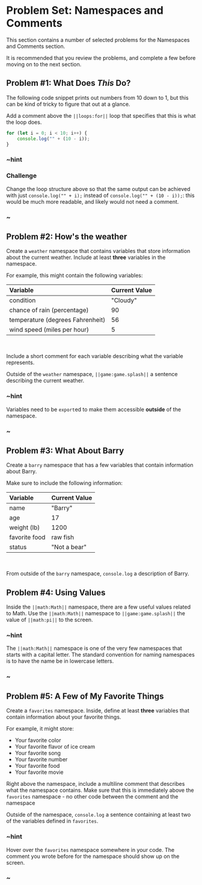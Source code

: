 # Problem Set: Namespaces and Comments

This section contains a number of selected problems for the Namespaces and Comments section.

It is recommended that you review the problems, and complete a few before moving on to the next section.

## Problem #1: What Does *This* Do?

The following code snippet prints out numbers from 10 down to 1, but this can be kind of tricky to figure that out at a glance.

Add a comment above the ``||loops:for||`` loop that specifies that this is what the loop does.

```typescript
for (let i = 0; i < 10; i++) {
    console.log("" + (10 - i));
}
```

### ~hint

### Challenge

Change the loop structure above so that the same output can be achieved with just ``console.log("" + i);`` instead of ``console.log("" + (10 - i));``: this would be much more readable, and likely would not need a comment.

### ~

## Problem #2: How's the weather

Create a ``weather`` namespace that contains variables that store information about the current weather. Include at least **three** variables in the namespace.

For example, this might contain the following variables:

| Variable                          | Current Value |
| :-------------------------------- | :------------ |
| condition                         | "Cloudy"      |
| chance of rain (percentage)       | 90            |
| temperature (degrees Fahrenheit)  | 56            |
| wind speed (miles per hour)       | 5             |

<br />

Include a short comment for each variable describing what the variable represents.

Outside of the ``weather`` namespace, ``||game:game.splash||`` a sentence describing the current weather.

### ~hint

Variables need to be ``export``ed to make them accessible **outside** of the namespace.

### ~

## Problem #3: What About Barry

Create a ``barry`` namespace that has a few variables that contain information about Barry.

Make sure to include the following information:

| Variable      | Current Value |
| :------------ | :------------ |
| name          | "Barry"       |
| age           | 17            |
| weight (lb)   | 1200          |
| favorite food | raw fish      |
| status        | "Not a bear"  |

<br />

From outside of the ``barry`` namespace, ``console.log`` a description of Barry.

## Problem #4: Using Values

Inside the ``||math:Math||`` namespace, there are a few useful values related to Math. Use the ``||math:Math||`` namespace to ``||game:game.splash||`` the value of ``||math:pi||`` to the screen.

### ~hint

The ``||math:Math||`` namespace is one of the very few namespaces that starts with a capital letter. The standard convention for naming namespaces is to have the name be in lowercase letters.

### ~

## Problem #5: A Few of My Favorite Things

Create a ``favorites`` namespace. Inside, define at least **three** variables that contain information about your favorite things.

For example, it might store:

* Your favorite color
* Your favorite flavor of ice cream
* Your favorite song
* Your favorite number
* Your favorite food
* Your favorite movie

Right above the namespace, include a multiline comment that describes what the namespace contains. Make sure that this is immediately above the ``favorites`` namespace - no other code between the comment and the namespace

Outside of the namespace, ``console.log`` a sentence containing at least two of the variables defined in ``favorites``.

### ~hint

Hover over the ``favorites`` namespace somewhere in your code. The comment you wrote before for the namespace should show up on the screen.

### ~
